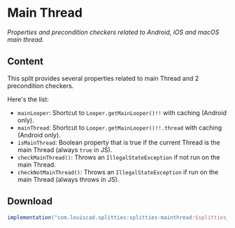 # Main Thread

*Properties and precondition checkers related to Android, iOS and macOS main thread.*

## Content

This split provides several properties related to main Thread and 2
precondition checkers.

Here's the list:

* `mainLooper`: Shortcut to `Looper.getMainLooper()!!` with caching (Android only).
* `mainThread`:  Shortcut to `Looper.getMainLooper()!!.thread` with caching (Android only).
* `isMainThread`: Boolean property that is true if the current Thread is the
main Thread (always `true` in JS).
* `checkMainThread()`: Throws an `IllegalStateException` if not run on the main
Thread.
* `checkNotMainThread()`: Throws an `IllegalStateException` if run on the main
Thread (always throws in JS).

## Download

```groovy
implementation("com.louiscad.splitties:splitties-mainthread:$splitties_version")
```
